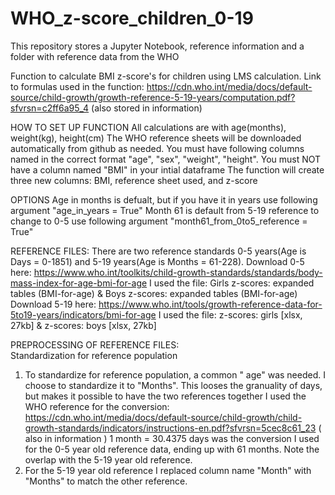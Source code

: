 # WHO_z-score_children_0-19

This repository stores a Jupyter Notebook, reference information and a folder with reference data from the WHO 


Function to calculate BMI z-score's for children using LMS calculation. 
Link to formulas used in the function: https://cdn.who.int/media/docs/default-source/child-growth/growth-reference-5-19-years/computation.pdf?sfvrsn=c2ff6a95_4 (also stored in information) 

HOW TO SET UP FUNCTION 
All calculations are with age(months), weight(kg), height(cm)
The WHO reference sheets will be downloaded automatically from github as needed.
You must have following columns named in the correct format "age", "sex", "weight", "height".
You must NOT have a column named "BMI" in your intial dataframe
The function will create three new columns: BMI, reference sheet used, and z-score

OPTIONS
Age in months is defualt, but if you have it in years use following argument "age_in_years = True"
Month 61 is default from 5-19 reference to change to 0-5 use following argument "month61_from_0to5_reference = True"


REFERENCE FILES:
There are two reference standards 0-5 years(Age is Days =  0-1851) and 5-19 years(Age is Months = 61-228).
Download 0-5 here: https://www.who.int/toolkits/child-growth-standards/standards/body-mass-index-for-age-bmi-for-age I used the file: Girls z-scores: expanded tables (BMI-for-age) & Boys z-scores: expanded tables (BMI-for-age)
Download 5-19 here: https://www.who.int/tools/growth-reference-data-for-5to19-years/indicators/bmi-for-age I used the file: z-scores: girls [xlsx, 27kb] & z-scores: boys [xlsx, 27kb]



PREPROCESSING OF REFERENCE FILES:  
Standardization for reference population
1) To standardize for reference population, a common " age" was needed. I choose to standardize it to "Months". This looses the granuality of days, but makes it possible to have the two references together
I used the WHO reference for the conversion: https://cdn.who.int/media/docs/default-source/child-growth/child-growth-standards/indicators/instructions-en.pdf?sfvrsn=5cec8c61_23 ( also in information ) 
1 month = 30.4375 days was the conversion I used for the 0-5 year old reference data, ending up with 61 months. Note the overlap with the 5-19 year old reference. 
2) For the 5-19 year old reference I replaced column name "Month" with "Months" to match the other reference.


